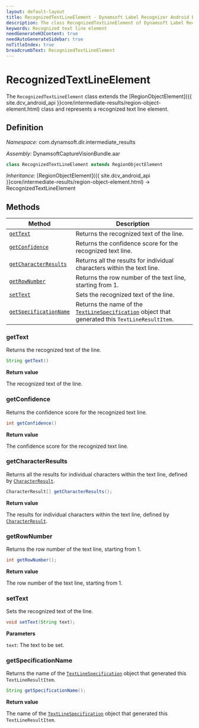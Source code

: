 ```yaml
---
layout: default-layout
title: RecognizedTextLineElement - Dynamsoft Label Recognizer Android Edition
description: The class RecognizedTextLineElement of Dynamsoft Label Recognizer Android edition represents a line of recognized text in an image.
keywords: Recognized text line element
needGenerateH3Content: true
needAutoGenerateSidebar: true
noTitleIndex: true
breadcrumbText: RecognizedTextLineElement
---
```


# RecognizedTextLineElement

The `RecognizedTextLineElement` class extends the [RegionObjectElement]({{ site.dcv_android_api }}core/intermediate-results/region-object-element.html) class and represents a recognized text line element.

## Definition

*Namespace:* com.dynamsoft.dlr.intermediate_results

*Assembly:* DynamsoftCaptureVisionBundle.aar

```java
class RecognizedTextLineElement extends RegionObjectElement
```

*Inheritance:* [RegionObjectElement]({{ site.dcv_android_api }}core/intermediate-results/region-object-element.html) -> RecognizedTextLineElement

## Methods

| Method | Description |
| ------ | ----------- |
| [`getText`](#gettext) | Returns the recognized text of the line. |
| [`getConfidence`](#getconfidence) | Returns the confidence score for the recognized text line. |
| [`getCharacterResults`](#getcharacterresults) | Returns all the results for individual characters within the text line. |
| [`getRowNumber`](#getrownumber) | Returns the row number of the text line, starting from 1. |
| [`setText`](#settext) | Sets the recognized text of the line. |
| [`getSpecificationName`](#getspecificationname) | Returns the name of the [`TextLineSpecification`]({{site.dcv_parameter_reference}}text-line-specification/) object that generated this `TextLineResultItem`. |

### getText

Returns the recognized text of the line.

```java
String getText()
```

**Return value**

The recognized text of the line.

### getConfidence

Returns the confidence score for the recognized text line.

```java
int getConfidence()
```

**Return value**

The confidence score for the recognized text line.

### getCharacterResults

Returns all the results for individual characters within the text line, defined by [`CharacterResult`](character-result.md).

```java
CharacterResult[] getCharacterResults();
```

**Return value**

The results for individual characters within the text line, defined by [`CharacterResult`](character-result.md).

### getRowNumber

Returns the row number of the text line, starting from 1.

```java
int getRowNumber();
```

**Return value**

The row number of the text line, starting from 1.

### setText

Sets the recognized text of the line.

```java
void setText(String text);
```

**Parameters**

`text`: The text to be set.

### getSpecificationName

Returns the name of the [`TextLineSpecification`]({{site.dcv_parameter_reference}}text-line-specification/) object that generated this `TextLineResultItem`.

```java
String getSpecificationName();
```

**Return value**

The name of the [`TextLineSpecification`]({{site.dcv_parameter_reference}}text-line-specification/) object that generated this `TextLineResultItem`.
